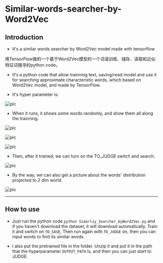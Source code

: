 # Similar-words-searcher-by-Word2Vec
## Introduction

 - It's a similar words searcher by Word2Vec model made with tensorflow

用TensorFlow做的一个基于Word2Vec模型的一个词语训练、储存、读取和近似特征词搜寻的python code。

 - It's a python code that allow trainning text, saving/read model and use it for searching approximate characteristic words, which based on Word2Vec model, and made by TensorFlow.

 - It's hyper parameter is:

 ![pic](https://github.com/AdamAlive/MarkdownRef/blob/master/189.jpg?raw=true )
 
 - When it runs, it shows some words randomly, and show them all along the trainning.

 ![pic](https://github.com/AdamAlive/MarkdownRef/blob/master/190.jpg?raw=true )

 ![pic](https://github.com/AdamAlive/MarkdownRef/blob/master/192.jpg?raw=true )

 ![pic](https://github.com/AdamAlive/MarkdownRef/blob/master/213.jpg?raw=true )

 - Then, after it trained, we can turn on the TO_JUDGE switch and search.

 ![pic](https://github.com/AdamAlive/MarkdownRef/blob/master/212.jpg?raw=true )
 
 - By the way, we can also get a picture about the words' distribution projected to 2 dim world.

 ![pic](https://github.com/AdamAlive/MarkdownRef/blob/master/202.png?raw=true )

*********************

## How to use

 - Just run the python code `` python Simarliy_Searcher_byWord2Vec.py `` and if you haven't download the dataset, it will download automatically. Train it and switch on `` TO_SAVE ``, Then run again with `` TO_JUDGE `` on, then you can input words to find its similar words.

- I also put the pretrained file in the folder. Unzip it and put it in the path that the hyperparameter `` OUTPUT_PATH `` is, and then you can just start to JUDGE.
